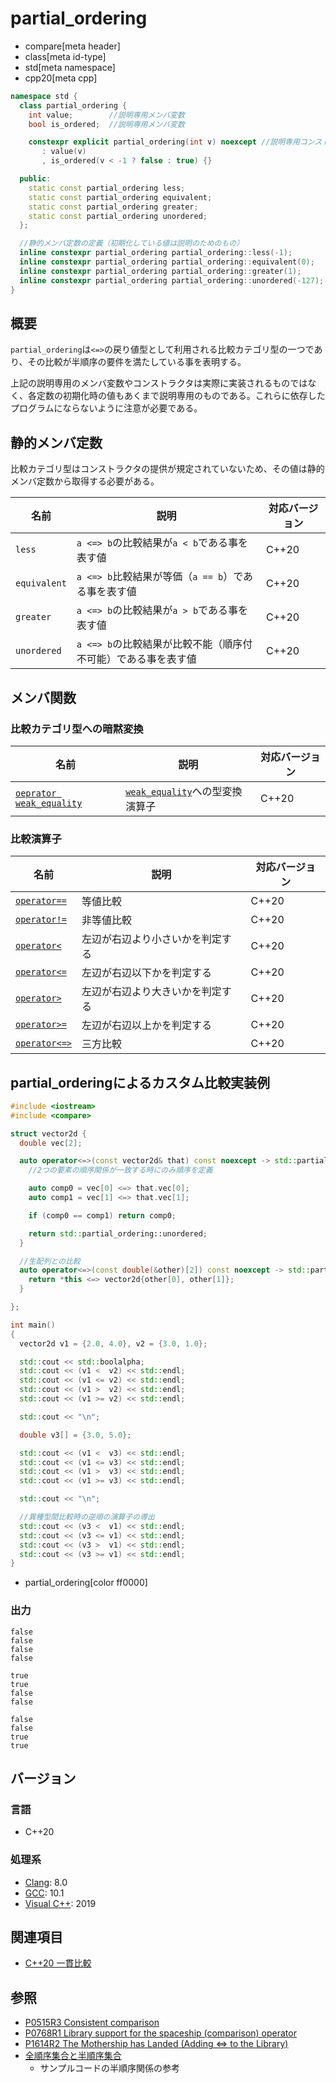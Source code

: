 # partial_ordering
* compare[meta header]
* class[meta id-type]
* std[meta namespace]
* cpp20[meta cpp]

```cpp
namespace std {
  class partial_ordering {
    int value;        //説明専用メンバ変数
    bool is_ordered;  //説明専用メンバ変数

    constexpr explicit partial_ordering(int v) noexcept //説明専用コンストラクタ
       : value(v)
       , is_ordered(v < -1 ? false : true) {}

  public:
    static const partial_ordering less;
    static const partial_ordering equivalent;
    static const partial_ordering greater;
    static const partial_ordering unordered;
  };

  //静的メンバ定数の定義（初期化している値は説明のためのもの）
  inline constexpr partial_ordering partial_ordering::less(-1);
  inline constexpr partial_ordering partial_ordering::equivalent(0);
  inline constexpr partial_ordering partial_ordering::greater(1);
  inline constexpr partial_ordering partial_ordering::unordered(-127);
}
```

## 概要

`partial_ordering`は`<=>`の戻り値型として利用される比較カテゴリ型の一つであり、その比較が半順序の要件を満たしている事を表明する。

上記の説明専用のメンバ変数やコンストラクタは実際に実装されるものではなく、各定数の初期化時の値もあくまで説明専用のものである。これらに依存したプログラムにならないように注意が必要である。

## 静的メンバ定数

比較カテゴリ型はコンストラクタの提供が規定されていないため、その値は静的メンバ定数から取得する必要がある。

| 名前         | 説明                                                          | 対応バージョン |
| ------------ | ------------------------------------------------------------- | -------------- |
| `less`       | `a <=> b`の比較結果が`a < b`である事を表す値                  | C++20          |
| `equivalent` | `a <=> b`比較結果が等価（`a == b`）である事を表す値           | C++20          |
| `greater`    | `a <=> b`の比較結果が`a > b`である事を表す値                  | C++20          |
| `unordered`  | `a <=> b`の比較結果が比較不能（順序付不可能）である事を表す値 | C++20          |

## メンバ関数

### 比較カテゴリ型への暗黙変換

| 名前                                                                         | 説明                                                      | 対応バージョン |
| ---------------------------------------------------------------------------- | --------------------------------------------------------- | -------------- |
| [`oeprator weak_equality`](strong_ordering/op_weak_equality.md.nolink)       | [`weak_equality`](weak_equality.md.nolink)への型変換演算子       | C++20          |

### 比較演算子

| 名前                                       | 説明                             | 対応バージョン |
| ------------------------------------------ | -------------------------------- | -------------- |
| [`operator==`](op_equal.md.nolink)         | 等値比較                         | C++20          |
| [`operator!=`](op_not_equal.md.nolink)     | 非等値比較                       | C++20          |
| [`operator<`](op_less.md.nolink)           | 左辺が右辺より小さいかを判定する | C++20          |
| [`operator<=`](op_less_equal.md.nolink)    | 左辺が右辺以下かを判定する       | C++20          |
| [`operator>`](op_greater.md.nolink)        | 左辺が右辺より大きいかを判定する | C++20          |
| [`operator>=`](op_greater_equal.md.nolink) | 左辺が右辺以上かを判定する       | C++20          |
| [`operator<=>`](op_compare_3way.md.nolink) | 三方比較                         | C++20          |


## partial_orderingによるカスタム比較実装例

```cpp example
#include <iostream>
#include <compare>

struct vector2d {
  double vec[2];

  auto operator<=>(const vector2d& that) const noexcept -> std::partial_ordering {
    //2つの要素の順序関係が一致する時にのみ順序を定義

    auto comp0 = vec[0] <=> that.vec[0];
    auto comp1 = vec[1] <=> that.vec[1];

    if (comp0 == comp1) return comp0;

    return std::partial_ordering::unordered;
  }

  //生配列との比較
  auto operator<=>(const double(&other)[2]) const noexcept -> std::partial_ordering {
    return *this <=> vector2d{other[0], other[1]};
  }

};

int main()
{
  vector2d v1 = {2.0, 4.0}, v2 = {3.0, 1.0};

  std::cout << std::boolalpha;
  std::cout << (v1 <  v2) << std::endl;
  std::cout << (v1 <= v2) << std::endl;
  std::cout << (v1 >  v2) << std::endl;
  std::cout << (v1 >= v2) << std::endl;

  std::cout << "\n";

  double v3[] = {3.0, 5.0};

  std::cout << (v1 <  v3) << std::endl;
  std::cout << (v1 <= v3) << std::endl;
  std::cout << (v1 >  v3) << std::endl;
  std::cout << (v1 >= v3) << std::endl;

  std::cout << "\n";

  //異種型間比較時の逆順の演算子の導出
  std::cout << (v3 <  v1) << std::endl;
  std::cout << (v3 <= v1) << std::endl;
  std::cout << (v3 >  v1) << std::endl;
  std::cout << (v3 >= v1) << std::endl;
}
```
* partial_ordering[color ff0000]

### 出力
```
false
false
false
false

true
true
false
false

false
false
true
true
```

## バージョン
### 言語
- C++20

### 処理系
- [Clang](/implementation.md#clang): 8.0
- [GCC](/implementation.md#gcc): 10.1
- [Visual C++](/implementation.md#visual_cpp): 2019

## 関連項目

- [C++20 一貫比較](/lang/cpp20/consistent_comparison.md)


## 参照

- [P0515R3 Consistent comparison](http://wg21.link/p0515)
- [P0768R1 Library support for the spaceship (comparison) operator](http://wg21.link/p0768)
- [P1614R2 The Mothership has Landed (Adding <=> to the Library)](http://wg21.link/p1614)
- [全順序集合と半順序集合](http://proofcafe.org/k27c8/math/math/relation/page/totally_orderd_relation_and_partial_orderd_relation/)
    - サンプルコードの半順序関係の参考